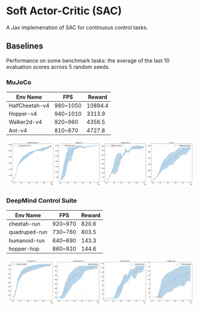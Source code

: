 # Soft Actor-Critic (SAC)

A Jax implemenation of SAC for continuous control tasks.

## Baselines

Performance on some benchmark tasks: the average of the last 10 evaluation scores across 5 random seeds.

### MuJoCo

|     Env Name    |     FPS     |  Reward  |
|-----------------|-------------|----------|
|  HalfCheetah-v4 |  980~1050   |  10894.4 |
|  Hopper-v4      |  940~1010   |   3313.9 |
|  Walker2d-v4    |  920~960    |   4356.5 |
|  Ant-v4         |  810~870    |   4727.8 |

![](imgs/mujoco.png)

### DeepMind Control Suite

|     Env Name    |     FPS     |  Reward  |
|-----------------|-------------|----------|
|  cheetah-run    |   920~970   |   820.6  |
|  quadruped-run  |   730~760   |   803.5  | 
|  humanoid-run   |   640~690   |   143.3  |
|  hopper-hop     |   860~920   |   144.6  |

![](imgs/dmc.png)
